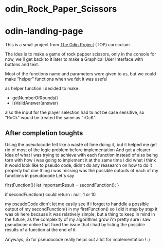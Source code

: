 # odin_Rock_Paper_Scissors

# odin-landing-page
This is a small project from [The Odin Project](https://www.theodinproject.com/) (TOP) curriculum

The idea is to make a game of rock papper scissors, only in the console for now, we'll get back to it later
to make a Graphical User Interface with buttons and text.

Most of the functions name and parameters were given to us, but we could make "helper" functions when we felt it was useful

as helper function i decided to make :
- getNumberOfRounds()
- isValidAnswer(answer)

also the input for the player selection had to not be case sensitive, so "RoCk" would be treated the same as "rOcK".


## After completion toughts
Using the pseudocode felt like a waste of time doing it, but it helped me get rid of most of the logic problem before implementation
And get a clearer idea of what i was trying to achieve with each function instead of also being torn with how i was going to implement it at the same time
I did what i think it would look like to pseudo code, didn't do any reasearch on how to do it properly but one thing i was missing was
the possible outputs of each of my functions in pseudocode
Let's say 

firstFunction(){
    let importantResult = secondFunction();
}

if secondFunction() could return : null, 1 or 10

my pseudoCode didn't let me easily see if i forgot to handdle a possible output of my secondFunction() in my firstFunction() so i did it step by step
it was ok here because it was relatively simple, but a thing to keep in mind in the future, as the complexity of my algorithms grow
i'm pretty sure i saw pseudocoe online that fixed the issue that i had by listing the possible results of a function at the end of it

Anyways, 👍 for pseudocode really helps out a lot for implementation ! :)